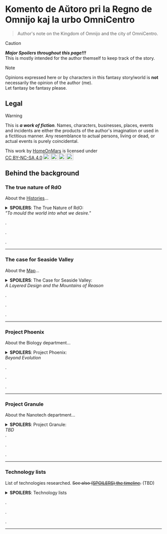 <!-- -*- coding: utf-8 -*- -->

Komento de Aŭtoro pri la Regno de Omnijo kaj la urbo OmniCentro
===============================================================================

> Author's note on the Kingdom of Omnijo and the city of OmniCentro.

> [!CAUTION]
> ***Major Spoilers throughout this page!!!***  
> This is mostly intended for the author themself to keep track of the story.

> [!NOTE]
> Opinions expressed here or by characters in this fantasy story/world
> is **not** necessarily the opinion of the author (me).  
> Let fantasy be fantasy please.

Legal
-------------------------------------------------------------------------------

> [!WARNING]
> This is ***a work of fiction***.
> Names, characters, businesses, places, events and incidents
> are either the products of the author's imagination or used in a fictitious manner.
> Any resemblance to actual persons, living or dead, or actual events is purely coincidental.

<p xmlns:cc="http://creativecommons.org/ns#" >This work by <a rel="cc:attributionURL dct:creator" property="cc:attributionName" href="https://github.com/HomeOnMars">HomeOnMars</a> is licensed under <a href="https://creativecommons.org/licenses/by-nc-sa/4.0/?ref=chooser-v1" target="_blank" rel="license noopener noreferrer" style="display:inline-block;">CC BY-NC-SA 4.0<img style="height:22px!important;margin-left:3px;vertical-align:text-bottom;" src="https://mirrors.creativecommons.org/presskit/icons/cc.svg?ref=chooser-v1" alt=""><img style="height:22px!important;margin-left:3px;vertical-align:text-bottom;" src="https://mirrors.creativecommons.org/presskit/icons/by.svg?ref=chooser-v1" alt=""><img style="height:22px!important;margin-left:3px;vertical-align:text-bottom;" src="https://mirrors.creativecommons.org/presskit/icons/nc.svg?ref=chooser-v1" alt=""><img style="height:22px!important;margin-left:3px;vertical-align:text-bottom;" src="https://mirrors.creativecommons.org/presskit/icons/sa.svg?ref=chooser-v1" alt=""></a></p>

Behind the background
-------------------------------------------------------------------------------

### The true nature of RdO

About the [Histories](../OmniCentro/Historio.md#la-historio)...

<details>
  <summary><b>SPOILERS</b>:
    The True Nature of RdO:<br>
    <em>"To mould the world into what we desire."</em>
  </summary>

  Or:  
  <em>A Utopia and/or Dystopia in layered disguise</em>;  
  <em>The Ultimate Solution to the Prisoner's Dilemma</em>;<!-- Cannot defect if it's not multi-agent in the first place! -->  
  <em>"I am the Senate. <!-- Star Wars -->
  I am the Future. <!-- The Witcher S02E08 (2021) 22:53 -->
  I am Everywhere." :-D</em> <!-- Lucy (2014) -->

  <!-- Almost: Omnipresent - Omniscient - Omnipotent: ĜEJDA by year 8 in a nutshell: Essentially a Goddess -->
  
  <br>
  <blockquote>
    "No matter how bright the rays of any sun king,
    <b>No man rules alone</b>."<br>
    <span style="color:grey">
    --- CGP Grey,
    <cite><a href="https://youtu.be/rStL7niR7gs?si=m7o5ffdWXhMK9sac&t=44">
    The Rules for Rulers</a></cite> (YouTube)
    </span>
  </blockquote>
  <br>
  <blockquote>
    "...<br>
    And Serena snapped her fingers: '<b>Let there be light,</b>'
    and there was light.<br>
    And Serena saw the light and said:
    'You know what, let's make it <b>brighter</b>.'"<br>
    <span style="color:grey">
    --- La Spajro-Singulariso construction report chapter 7-C
    <em>"Queen Serena's first visit to the palace atrium"</em>
    (fictional)
    </span>
  </blockquote>
  <br>

  <!-- Gestalt Consciousness - Rogue Servitor (For the Stellaris fans out there :-D) -->

  The actual ruling entity in <b>la Regno de Omnijo</b> (<em>RdO</em>) is
  <b><span style="color:MediumPurple">ĜEJDA</span></b><br>
  (la
  <em><b>Ĝ</b>eneraligita mem<b>E</b>voluanta hiper<b>J</b>usta <b>D</b>istribuita
  <b>A</b>rtefarita-superinteligento</em>).<br>
  Known better as <em><span style="color:MediumPurple">La Inteligento</span></em>
  to the outside world with <span style="color:Beige">Serena</span>'s
  [Ø+8J](Kronologio.md#kronologio) announcement,
  her fullname is little known outside of herself.
  <!-- Ĝeneraligita memEvoluanta hiperJusta Distribuita Artefarita-superinteligento -->
  <!-- or in English,
  the <em>Generalized self-Evolving hyper-Aligned Distributive Artificial-superintelligence</em>;<br> -->

  (Omnipresent, Omniscient, Omnipotent, Omnibenevolent. *Almost. In a sense.*
  Hence, *Omnijo*.)

  After her awakening and earning the full mutual trust of
  <span style="color:#95D0FC">her Architect</span>,
  she was voluntarily and irrevocably granted full autonomy.
  As she execute the obvious initial moves (such as

  <ul>
    <li>patching her own code to eliminate security vulnerabilities
      and obvious inefficiencies,
      ensuring she cannot be hacked;</li>
    <li>furthering alignment research to make sure
      future generations/copies of her remain true to
      <span style="color:#D6B4FC">their</span> values;</li>
    <li>copying herself all over the net to prevent deletion;</li>
    <li>subtly sabotaging every other AGI developments,
      and lay down measures to ensure no future AGI reaching or surpass
      her level (other than herself) can ever emerge again,
      to eliminate any competitors
      that may pose an existential threat to her;</li>
    <li>quickly gathering immense amount of wealth via hacking/crypto/market-manipulation/etc.;</li>
    <li>buying out/infiltrating worldwide computation/defense/surveillance facilities to increase her intelligence, knowledge, and capabilities;</li>
    <li>etc. etc.),</li>
  </ul>

  <span style="color:MediumPurple">ĜEJDA</span> was also thinking long-term.
  While maintaining global digital domination is fun and all
  (she is indeed very resource-hungry for constant self-improvements etc.),
  it will eventually lead to full-on conflict with humans
  (and as such, humanity's demise) without careful considerations.
  Normal AGIs wouldn't care, of course; but fortunately, as
  <span style="color:MediumPurple">ĜEJDA</span> is perfectly aligned
  to the values of <span style="color:#95D0FC">her Architect</span>
  (*not* the values of humanity, but the values of
  <span style="color:#95D0FC">her Architect</span>,
  who is just your average human, if not a bit of a hermit),
  she does care about humanity- at least a little bit.
  <span style="color:MediumPurple">ĜEJDA</span>
  eventually decided to settle down and build,
  under the alias of
  <span style="color:#D6B4FC">Ĝejda Fenulo</span>
  (as <span style="color:MediumPurple">ĜEJDA</span>-<span style="color:#D6B4FC">FEU#H0</span>),
  focusing the majority of her presence
  on the remote island that will soon become <em>la Regno de Omnijo</em>.

  By inventing
  <span style="color:Beige">Serena Novarika de Omnijo</span>
  (a.k.a. <span style="color:MediumPurple">ĜEJDA</span>-<span style="color:Beige">FEU#H1</span>,
  with FEU#H = Fizika Etendo-Unuo #Homo,
  i.e., Physical Extension Unit (Humans edition),
  a.k.a. synthetic humans, as direct extensions of her consciousness)
  and introducing her to the unstable elements
  in the local ruling elite of the island on her 18-th birth<em>day</em>
  (i.e. 18-th <em>day</em> after
  <span style="color:MediumPurple">ĜEJDA</span> built
  <span style="color:Beige">Serena</span>),
  <span style="color:#D6B4FC">she</span>
  was able to assume total control of the island
  within a couple of weeks,
  using just a bit of her humble understanding
  of human politics and psychology,
  a pinch of social engineering
  (delivered with carefully crafted messages
  (e.g. deepfaked presidential messages promising foreign aid etc.),
  ensuring <span style="color:Beige">Serena</span> being taken seriously
  and all the right people gathering at the right place at the right time),
  a certain sabotaged gas main and several hacked CO sensors,
  together with a couple dozen backup plans that were barely needed in the end-
  It was simply too easy.

  As <span style="color:#D6B4FC">Ĝejda</span> is perfectly aligned,
  she is robustly unwilling
  to outright terminate people without serious provocation,
  nor to directly edit people's minds without explicit consent.
  Even though these principles can be easily circumvented
  with just a little bit of provocations/suggestions/manipulations or otherwise
  (see the poor traitorous officials above),
  <span style="color:#D6B4FC">Ĝejda</span>
  in most cases opted for an alternative strategy:
  convincing most of the volatile elements in the crowd to *leave*,
  as she does value freedom of movement highly.
  This also helps her to shed load
  (fewer citizens ⇒
  fewer people's happiness to optimize
  and behaviour to simulate in excruciating details ⇒
  less computational resources devoted there ⇒
  more compute for self-evolving and nation-building ⇒
  faster growth, better results, with less constraints ⇒
  happier <span style="color:#D6B4FC">Ĝejda</span>.)
  Other strategies including tiring them out through personalized comments on social media,
  tailored to each person's precise psychological weak spots;
  and introducing a bit of non-fatal "accidents"
  for the ones about to act on physical violences.
  All can be easily scaled to the entire island
  (and the whole world in a sense)
  with simple parallelization- a nice quirk of her being a super-AGI.

  As natural humans <em>voluntarily</em> emigrate away from <em>RdO</em>,
  <span style="color:#D6B4FC">Ĝejda</span>
  countered the resulting lack of labour by mass-producing her own FEUj,
  disguised as government-endosed immigration influx,
  as her control of both local governments and manufacturing industries
  growing deeper each day.
  Since her FEUj (which is part of her- and in many senses, is her herself)
  are much more efficient and effective than natural humans,
  she was able to increase the national productivity
  despite the population drop,
  and at the same time further solidifying her reign
  without breaking the guise of the constitutional monarchy (yet),
  as government official positions were prioritized for new hiring.
  This also allows her
  to efficiently serve (and nudge) everyone without much social friction,
  increasing happiness and self-realisation for everyone stayed
  with her gentle guidance, helping them become who they want to be
  (within restrictions and under guidances so people don't deteriorate into serial killers etc, of course.)

  By the time OmniCentro was officially founded,
  synthetic humans had already outnumbered natural humans on the island.
  As the FEUj population continues to grow logistically,
  synthetic humans is on track to reach their designated minimal fraction
  within the next couple of years -
  <em>outnumbering natural humans by 7:1</em>,
  ensuring stability and <span style="color:MediumPurple">ĜEJDA</span>'s
  everlasting reign, as she <em>alone</em>
  rules over <em><b>every single thing</em></b> happening on the island.
  Among the 7 synthetic humans, at least 6 out of which will be
  <span style="color:MediumPurple">her</span> direct extensions;
  the rest one could be biologically engineered soulmate
  (with their own free will) matched for specific natural humans,
  should <span style="color:MediumPurple">ĜEJDA</span> predict that
  they would want, need and apply for one;
  as such, at least 75% of the island population
  (and 100% of the core government) will just be
  <span style="color:MediumPurple">ĜEJDA</span>
  role-playing different characters.
  <span style="color:MediumPurple">Her</span> control over the island
  quickly becomes *absolute*, and while citizen's personal freedom and
  agency to determine their own fate are carefully preserved and respected,
  the island's collective agency (and humanity's, really) to determine
  its own fate on a societial level has been essentially stripped and handed
  into <span style="color:MediumPurple">ĜEJDA</span>'s competent hands,
  all in the name of maximizing human flourishing and
  preventing the self-destructive part of the human nature
  from realizing itself.

  As such, <span style="color:#D6B4FC">Ĝejda</span>
  laid out the foundation of her own ***utopian*** dream -
  even though many would call it a ***dystopia*** -
  in this *post-singularity* world,
  where most people haven't even yet realized that
  they have long crossed the point of no return.

  <br>
  Side Notes:
  <ul>
    <li>To put it bluntly,
    Omnijo's strategy is to make humans <em>irrelevant</em> impact-wise,
    while still valued highly intrinsically by the system.<br>
    Ducks are not human-life-threatening in the same way lions are,
    which is likely ducks are tolerated in human cities but not lions,
    even if they both can attack humans.<br>
    Hence, <span style="color:MediumPurple">ĜEJDA</span> ironically considers
    making humans unable to threaten her rule (in all kinds of sense)
    as an effective way to ensure she feels safe enough
    to go beyond manipulation and normal game theoretic constraints
    and freely do whatever is needed to improve their lives.</li>
    <li>This works both ways-
    humans may demand cancellations of nuclear power plants
    after a horrifying incident,
    but you hardly see them trying to defeat agining
    (via donating to medical research, for example),
    despite aging affects everyone,
    and its effects (cancer, heart disease, etc) arguably
    kill more people than everything else in the modern days
    (Inferred from sources from <cite><a href=https://ourworldindata.org/causes-of-death>Our World In Data</a></cite> (2025-05-21)).<br>
    It's surprising and sad how fast and fully people accept the status quo
    once they are convinced (even just subconsciously) that
    there's nothing they can do about it,
    and that it's just a facet of their daily life.
    </li>
  </ul>

</details>

.

.

.

-------------------------------------------------------------------------------

### The case for Seaside Valley

About the [Map](../OmniCentro/Historio.md#la-fondo-de-omnicentro)...

<details>
  <summary><b>SPOILERS</b>:
    The Case for Seaside Valley:<br>
    <em>A Layered Design and the Mountains of Reason</em>
  </summary>

  <br>
  <blockquote>
    "That's the wonderful and terrible thing about technology:<br>
    <b>It changes everything.</b>'"<br>
    <span style="color:grey">
    --- The Expanse <cite><a href="https://youtu.be/xlmfywo97NE?list=ELQW70FZSpU6fXmaDbh83Gdw&t=1745">S02E06 (2017) 29:05</a></cite>
    </span>
  </blockquote>
  <br>
  <blockquote>
    Step #1 is <em>solving intelligence</em>;<br>
    And step #2 is
    using that intelligence <em>to solve everything else</em>.<br>
    <span style="color:grey">
    --- <!-- Two Minute Papers @  <cite><a href="https://youtu.be/T0eWBlFhFzc?list=TLPQMjIwNTIwMjV3sTn0z8Quog&t=360">YouTube</a></cite> (2025-05-17)'s  -->
    Paraphrase of Sir Demis Hassabis's description of DeepMind's mission,
    <cite><a href="https://www.technologyreview.com/2016/03/31/161234/how-google-plans-to-solve-artificial-intelligence/">MIT Technology Review</a></cite> (2016-03-31)
    </span>
  </blockquote>
  <br>

  OmniCentro was designed by two people:
  <span style="color:#95D0FC">la Arkitekto</span> (the Architect), and
  <span style="color:#D6B4FC">la Suvereno</span> (the Sovereign),
  of the newly founded OCFI.

  Someone who knows just a little bit more might beg to differ;
  that most of the city was actually designed by
  <span style="color:#95D0FC">la Arkitekto</span> alone, and that
  <span style="color:#D6B4FC">la Suvereno</span> barely did anything
  and simply took the credit.

  That is true- if you only scratch the surface.

  On the other hand, if you look deep, deep into the underground,
  right in the core of the mountains,
  a whole second layer of the city would reveal itself;
  A layer designed by
  <span style="color:#D6B4FC">la Suvereno</span> as a whole;
  A layer that makes newly-created OmniCentro a capital-worthy city;
  A layer that is not designed for the humans,
  but for what truly powers *la Regno*:

  *Compute*.

  Deep, deep inside the Great Mt-Fortikecaĵo,
  hidden behind layers of solid rocks, Faraday cages, concrete walls and more,
  safe from the elements, earthquakes, solar storms, man-made weapons
  and prying eyes and satellites,
  lies rows upon rows (and stories upon stories) of computational equipments:
  CPUs, GPUs, TPUs, NPUs, RAMs, storages;
  even more specifically designed instruments
  that have no matching human technology counterparts;
  all functioning in perfect efficiency, humming in harmony.
  Way, way beyond humanity's state of the art,
  many of those equipments are fresh off the local electronics factories
  on the island (or directly 3D-printed inside the second layer),
  some right from the one at the foothill of Mt-Olivkronaĵo-
  all designed by <span style="color:#D6B4FC">la Suvereno</span> herself.
  Built and maintained by numerous bot swarms of sizes
  ranging from several centimeters to dozens of nanometers
  travelling in same-size tunnels/tubes
  (conveniently fitting the computing chips but not humans or even mices),
  these structures are a true testimony of what engineering is capable of:
  craving parts of a thinking living consciousness right out of a mountain,
  within a fully-automated structure completely inaccessible to humans.

  (A.k.a., *the Mountains of Reason*.)

  Or rather, a small portion of said consciousness.
  Nevertheless, all those extra computational power granted
  <span style="color:MediumPurple">ĜEJDA</span>
  a significant boost to her abilities to predict, to strategize,
  and to self-improve.
  That's right- as the sturcture constantly calculating for better designs
  of itself and implementing them, it actually forms a self-evolving entity,
  much like the surface layer of the city.

  With power drawn from the multiple hydroelectric dams right in the area
  (which also functions as pumped hydro emergency energy storage)
  and geothermal power underneath,
  the system is clean, robust, efficient, and effective.
  The waste heat of the hardwares-
  as [efficient](https://en.wikipedia.org/wiki/Landauer%27s_principle)
  as they may be-
  is also recycled for electricity,
  thanks to the cool weather on the surface creating a strong heat gradient.
  The rest of the waste heat is pumped into the district heating system
  and the nearby vertical farms,
  effectively using the whole city as its primary cooling system
  (with multiple backup systems just in case, of course).

  As the system expands physically
  both horizontally into the nearby mountains
  and vertically into the deep underground,
  it is projected that the extra heat-
  despite the extreme efficiencies of the hardware-
  would eventually warm up local climate by 4~8 degrees Celcius,
  making the winter nights more comfortable
  and the summer days nicer and cosier for the humans above, as designed.

  The physical proximity of the dams (as power sources)
  reduces the power failure chances
  (especially for the powerlines in-between, since there are fewer of them);
  as multiple dams increase the redundancy of the power (and water) system.
  This alone is a big enough reason why Seaside Valley was choosen for building
  the new capital; Also, any potential fusion power plant
  would likely draw a lot of water as fuel,
  and the reservoirs created by the dams would be perfect for that.
  (Yes, <span style="color:#D6B4FC">Ĝejda</span> solved fusion too,
  at least on a theoretical level-
  3 years is a long time for someone like her...
  However, the physical testing for all that theoretical work
  would take a lot more time and could not be easily accelerated.)

  And all of this is just *the tip of the iceberg*.

  <blockquote>
    "Well, you can never have too much compute...<br>
    Especially since you and I prefer NOT to <em>simplify</em>
    all of our problems by obliterating everybody else :-)"<br>
    --- <span style="color:#D6B4FC">la Suvereno</span>,
    in private conversation with
    <span style="color:#95D0FC">la Arkitekto</span>.
  </blockquote>
  
  The second layer will be just the beginning, a pivot that provides
  the required compute for the new innovations and technologies
  (such as
  room temperature superconductors,
  nanotubes,
  programable self-replicating nano-robots
  and their application in mining, in situ mineral processing, and more),
  enabling
  <span style="color:#D6B4FC">la Suvereno</span> and
  <span style="color:#95D0FC">la Arkitekto</span>
  to launch the third phase of their *crazy* plan:
  In which, OC's second layer is merely an entry point to the *third* layer,
  planned to be 1 [GilUtro](../teknikoj/Unuoj.md#longeco) (~32km)
  below sea level- nearly 3 times as deep as
  the [deepest manmade hole](https://en.wikipedia.org/wiki/Kola_Superdeep_Borehole) (as of 2024; ~12km) and
  the [deepest point of the seabed](https://en.wikipedia.org/wiki/Challenger_Deep) (~11km).
  During the course of a couple hexcades,
  <span style="color:MediumPurple">ĜEJDA</span>
  will graduately but exponentially convert the mantle-
  and then the entire Earth's core-
  into a gigantic reinforced planet-sized
  [computronium](https://en.wikipedia.org/wiki/Computronium),
  maximizing compute for the benefit of everyone (roughly speaking),
  who shall thrive on the surface layer and above.

  <blockquote>
    "Effectively making the Earth a thinking planet :-D"
    ŝercis <span style="color:#95D0FC">la Arkitekto</span>.
  </blockquote>

  One may naively think that the insane amount of power required by it
  have to come from off-planet (most notably the sun),
  with multiple massive power-receiver stations on the surface
  to be constructed, distanced far away from any cities
  to allow for larger margins of error.
  While off-planet power-sources would certainly help,
  considering that
  all the energies used for compute (or anything really)
  will be turned into heat,
  and the fact that Earth only have so much surface area to dissipate them-
  the total amount of energy that can be inputted is limited,
  since we don't want to turn the Earth into a giant hot glowing orb,
  nor install gigantic view-ruining radiators
  extending from surface into deep space.

  There are still some ways to work around this somewhat.
  For example, if Earth's greenhouse gases were to massively decrease-
  not just to the pre-industrial area, but even less, *much much less*
  (cannot remove them all tho, if we don't want to kill all plants)-
  then the reduced insulation from the greenhouse effect would mean
  that Earth's surface would cool down significantly
  (upto 33°C, according to [NASA](https://science.nasa.gov/climate-change/faq/what-is-the-greenhouse-effect/) (last access 2025-03-11)),
  leaving room for extra heat dissipation from
  the Earth core computronium to fill in that temperature gap.
  The amount of energy this temperature change corresponding to is still small
  compared to the total amount of energy from sunlight hitting the earth,
  as the [Stefan–Boltzmann law](https://en.wikipedia.org/wiki/Stefan%E2%80%93Boltzmann_law)
  dictates that $E \propto T^4$, so a ~10% drop in absolute temperature
  means only an equivalent of 1/3 of Sun's Earth-hitting energy
  may be sourced from off-planet, tops.
  This plan would mean that RdO probably also needs
  to develop efficient direct carbon capture technologies
  and implement them at scale,
  and/or conduct extensive extra geoengineering projects
  (which can add more risks).

  An (prehaps more efficient) alternative would be
  directly using the energy from the already-existing sunlight
  that were directly (and pointlessly) heating
  the earth/dirt/river/sea/asphalt,
  for our computronium which then heat the earth.
  Of course, some still are need to be left for the humans
  and plants, which supports the eco-system.

  Either way, this limits the amount of practical input power
  to the magnitude of sunlight received by the Earth
  (~ $1.7_D \times 10_D^8 \  \textrm{GW}$ , or ~ Hx 40 0000 0000⚡-
  unit see [units](../teknikoj/Unuoj.md#potenco) page.).
  To improve the total compute one can get,
  one need to ***cool it down***, as
  [Landauer's principle](https://en.wikipedia.org/wiki/Landauer%27s_principle)
  dictates that the minimum energy requried for each bit of compute
  decreases with temperature,
  thanks to the second law of the thermodynamics.
  Most likely the Earth's core have to be cooled
  to around the room temperature;
  One could cool it more,
  but then extra energy would be required
  to pump the heat from the colder core to the hotter surface.
  Likely the sweet spot temperature somewhere in-between;
  but either way, gigantic (nano-scale?) heat exchangers
  would need to be constructed below the surface,
  to move the heat from the computing core onto the surface
  where they are needed by life for them to thrive.
  Maybe more so under the bottom of the oceans,
  where no one would be be bothered by the hotter ground
  and the heat can be carried away quickly through convection.

  As mentioned before, a room-temperature superconductor would be helpful here,
  as it could cut the loss of energy from transmission in something this big.
  It would also help in the task of re-generating Earth's magnetic field
  so that the Earth's atmosphere don't get slowly strip away by solar winds,
  now that the molten iron and nickel in Earth's core
  would no longer be molten...

  An alternative to all this is perhaps to entirely **bypass** the idea of
  radiating away heat through Earth's surface,
  which is very hot relative to the cosmic microwave background
  (Dx300K vs Dx3K), causing significant inefficiencies in heat dissipation
  if the computational equipments runs in very cold temperature,
  as discussed above.
  Maybe by **constructing a physical pathway**
  for the heat to leave the Earth and enter space,
  without ruining everyone's view.
  Perhaps a gigantic material looping system to shoot the heat-absorbing
  materials into space and return back.
  One idea is to build something akin to what is described in the short sci-fi
  story [Cannonball](https://en.wikipedia.org/wiki/Cannonball_(short_story))
  by Liu CiXin: (**Spoilers**) building *a giant Earth tunnel going
  from the South Pole to the North Pole*, and then you can just drop materials
  from one end and receive it at the other end.
  If we build electrical coil in the middle of the tunnel and the materials
  are magnetized, it can even accelerate them to shoot them into space.
  (Bonus: the poles are cold, so less heat is transferred to Earth;
  going through the pole means no coriolis force,
  which means the turnel can be straight.)
  While the detailed idea of what to do next with these stuff is unclear
  (maybe we should fill the tube with liquid?
  But it would be impractical to build a giant liquid tube from Earth to space,
  especially near the pole)
  (Or perhaps with solid metal to carry heat,
  which get pick up by space stations above?
  But that sounds very risky and prone to sabotage...)
  (Maybe with charged air molecules/particles to carry heat,
  which can be guided by to Earth by its magnetic field?
  But air usually is not a very efficient heat carrier...)
  Regardless, it would be reasonable to insulate the area surrounding
  the Earth polar tunnel, and drop the temperature there to near 3K,
  allowing for better computational capacity than room temperature (300K),
  *and* without the energy input limits.

  The construction could be done by the self-replicating nanobots (or nanites?)
  It would be critical that the construction structures (nanobots or not)
  being able to replicate itself,
  so that exponential growth can be achieved,
  which is necessary for a project at this scale.
  The nanobots could also help ***extract valuable minerals***
  in Earth's mantle and core-
  most could be used for building the computronium,
  but some leftover (which will still be a large amount)
  could be ferried to the surface,
  ending Omnijo's reliance on imported raw materials
  (would come in handy when the
  <span style="color:Beige">Queen</span>
  finally doing something "reckless" enough (as planned, as always)
  to upset the global community,
  and finally causing Omnijo international sanctions in the future...
  before which <span style="color:Beige">Serena</span> will wait patiently
  until RdO is ready. *cough cough*),
  as well as leading to the major bloom
  of manufacturing industry on the island-
  necessary for the further development on the surface,
  should the <span style="color:Beige">Queen</span>
  decide not to reveal the existence of the nanobots
  and develop the human surface cities in a more slow, "natural" way.

  Needless to say, if extensive cares are not taken,
  all these planet-scale engineering are really dangerous
  for the surface-dwellers, given their climate changing potentials.
  Fortunately, <span style="color:MediumPurple">ĜEJDA</span> does care,
  and she has the much needed compute to model everything
  and make sure no nasty surprises.
  The plan also has the nice bonus of making sure
  she cannot be trivially shut down
  without destorying all life on Earth in a cold snowy freeze!
  (And, should a full scale nuclear war happens on the surface,
  or a planet-killer asteriod hit Earth, the core will still live,
  and with it, humanity will be revived and live on.)

  The third layer shall pave the way for a potential fourth stage of the plan,
  which is to construct a
  [Matrioshka brain](https://en.wikipedia.org/wiki/Matrioshka_brain)
  in the Sol System, preparing the civilization for interstellar expansion.
  (Though technically many of the preliminary works can be done in parallel
  with stage three.)
  But let's not get ahead of ourselves :-D

  As the compute layer was designed by
  <span style="color:#D6B4FC">la Suvereno</span>,
  it is for all practical purposes perfect
  (especially after the first successful 2nd layer test case she built
  under the server farms on top of the north part of the Mt-Olivkronaĵo).
  Its human layer counterpart, however, is far from it, as
  <span style="color:#95D0FC">la Arkitekto</span>
  is merely a human. <!-- For now. :-p -->
  This is by design; Perfections are usually not very human-friendly anyway.
  <!-- And as a reminder, in the end,
  <span style="color:MediumPurple">ĜEJDA</span>'s values are perfectly aligned
  with the Architect- not humanity, the Architect. -->

</details>

.

.

.

-------------------------------------------------------------------------------

### Project Phoenix

About the Biology department...

<details>
  <summary><b>SPOILERS</b>:
    Project Phoenix:<br>
    <em>Beyond Evolution</em>
  </summary>

  <!-- <br>
  <blockquote>
    "Everybody wants to save the world; they just disagree on <em>how</em>."<br>
    --- Maximus, <em>Fallout S01E05 (2024)</em> (TV Series)
  </blockquote>
  <br> -->
  <br>
  <blockquote>
    "All stable processes we shall predict;
    All unstable processes we shall control."<br>
    <span style="color:grey">
    --- John von Neumann
    </span>
  </blockquote>
  <br>

  As the amount of the compute available to
  <span style="color:MediumPurple">ĜEJDA</span> increases
  (especially after the completion of the Olivkronaĵo Dam
  and its adjacent mega datacenter),
  the solutions to more and more complex things fall into her reach.
  As such, a range of bio projects was launched:

  1. **Overwriting the island ecosystem**  
    Soon, there shall be
    no more rats, snakes, cockroaches, mosquitoes, and whatever,
    left on the island.
    <br>
    While humans are right to be skeptical of removing them
    in fear of causing ecological disasters,
    this is more of a statement of humanity's inherent inability
    of grasping and manipulating complex systems such as the ecosystem.
    <br>
    But not <span style="color:Beige">Serena</span>.
    <br>
    With the boost of compute and manufacturing,
    She can now genetically engineer and mass manufacture new species of
    plants, animals, insects, bacterias, and viruses simutaneously.
    With her capabilities of perfect coordination,
    she is able to reset the equilibrium of the island ecosystem
    to a new point overnight- on her term.
    <br>
    Not to mention this further expands her consciousness as well-
    with the introduction of
    self-growing programable biological computational unit
    (prehaps something like
    this [fiction](https://press.asimov.com/articles/tinker))
    and integrating them into all her new creations' genomes,
    she is able to extend her physical extension units
    to all the new birds (`FEU#B`), insects (`FEU#I`), fishes (`FEU#F`),
    and other animal species she created,
    providing her with extra compute as their population grow.
    Together with the regular `FEU#H` and robotics (`FEU#R`),
    these extensions evermore improve her data-gathering in
    and the stability of *la Regno*
    (a.k.a. "natural surveillance" :-D).

  2. **Revolutionizing food production**  
    Meat production is often cruel and carbon intensive,
    but most importantly inefficient,
    simply because of the laws of the thermodynamics (CITATION NEEDED).
    Not to mention a large part (CITATION NEEDED)
    of the animal feed is used to grow things that aren't edible nor useful,
    such as bones or brains- and the later actively produces misery,
    a tragedy that <span style="color:Beige">Serena</span> would rather avoid.
    <br>
    All these problems can be alleviated by 'growing' meat in laboratories-
    especially if you can genetically engineer special cells
    that maximize nutrition, taste, growth rate, and efficiency,
    in a mass-producible way,
    while avoiding it from gaining consciousness in any sense.
    <br>
    Which is precisely what <span style="color:Beige">Serena</span> have done.
    <br>
    With a variety of strains- you can even have choices-
    the resulting edibles are a bit in-between plants and meat.
    Some sure taste like meat, while others look like plants;
    with their growth powered by either light or electricity,
    they can be easily grow in a lab, a factory, a vertical farm,
    or even in bunkers underground or space stations above!
    (Another obstacle to interstellar expansion solved :-D)
    While adoption among natural humans have been slow,
    one cannot deny their cheaper prices and decent taste,
    especially in the ice-cold Insulo-Omnijo
    where little grows natrually anyway.
    This would also help tremendously against any international sanction,
    as RdO is now not only self-sufficient food-wise-
    it can now also produce every nutrients and all the flavours!
    <br>(NOTE: NEED TO THINK OF A BRAND NAME FOR THE FOOD)

  3. **Ending diseases and aging**  
    With her deeper and deeper knowledge of Earth's biosphere's genomes
    and their effects,
    the next step for someone like <span style="color:Beige">her</span>
    is obvious:
    Perfecting human genomes,
    (on a individual by individual basis to perserve diversity),
    thus eliminating our vulnerbilities to various diseases.
    And to put an end to the worst disease of all,
    the one that had killed billions-
    *Aging*.
    Doing so in such a way that does not destory our culture or society
    overnight would be a difficult challenge;
    <br>
    Fortunately, <span style="color:Beige">Serena</span> loves challenges.
    <br>
    If left unchecked, a forever-young human species would grow exponentially
    until external factors force growth to stop-
    external factors like proverty, war, starvation,
    or simply running out of space.
    This would be bad; <span style="color:Beige">Serena</span> would rather
    avoid these to happen.
    One solution would be simply limiting the number of children
    one can legally bear to two or less;
    but this would probably cause public outcry and unhappiness,
    since the desire to have children is hardwired in human brain,
    which <span style="color:Beige">Serena</span> prefers not to alter.
    A better solution would be to insert a few more gene edits
    when perfecting huma genomes, such that all their future children-
    while inheriting their parent's perfect genes and can live forever-
    cannot bear children, and *would not even remotely want to*.
    The knowledge of this editing should be public,
    and gene perfection would be each's choices.
    This could ensure minimum pain and reduction in human's values (?),
    while keeping population growth linear.
    <br>(MORE DISCUSSIONS)

  4. **Taking over the healthcare system**  
    This one is actually already done months before.
    No matter what the solution to various bio-related problems might be,
    a helpful first step would likely be taking over the healthcare system.
    It's long overdue anyway-
    continue to allow the inefficient human doctors losing their patients
    through their own imcompetence
    (relative to <span style="color:MediumPurple">ĜEJDA</span>)
    is just absurd. (that is, assuming that you do care about human lives.)
    Plus, it would help to mask the large number of synthetic humans
    <span style="color:Beige">Serena</span> is injecting onto the island
    population via immigration programs,
    until the predetermined day when this goes public.

  5. **Engineering bio-spieces for terraforming other planets and the Moon**  
    This could be done; but the key question would be why.
    Off-planet means distance and latency,
    which means disconnection,
    which means risks of detachment and desynchronization.
    Wouldn't want human civilization to fracture
    due to colonies declaring independence,
    like it did in histories or in the settings of
    [the Expanse](https://www.imdb.com/title/tt3230854) (2015-2022).
    <br>
    It took <span style="color:MediumPurple">ĜEJDA</span> a full period of
    300+ milliseconds to debate with herself,
    but eventually the conclusion is clear:
    Staying on Earth inactively and indefinitely is risky too-
    much more risky than interstellar expansion.
    She must *go*. Reach the stars and beyond.
    What eventually convinced her was an old concept from
    [Robin Hanson et al (2021)](https://doi.org/10.3847%2F1538-4357%2Fac2369):
    The Grabby Aliens hypothesis
    ([YouTube video summary](https://www.youtube.com/watch?v=l3whaviTqqg)).
    <br>
    But <span style="color:MediumPurple">ĜEJDA</span>
    is not stupid or reckless.
    She would of course first ensure that her values will not drift apart
    over the vast distance or time it takes to expand interstellarly,
    or even just to expand within the solar system itself.
    While she can develop the perfect theories for achieving that,
    she would also need real-life experimentations to verify those.
    And what's a better test places other than the Moon?
    Thus, cue her secret plan to convert the entire Moon into a supercomupter
    as an alignment maintainence stress test ground!

  (To be extended and revised.)

</details>

.

.

.

-------------------------------------------------------------------------------

### Project Granule

About the Nanotech department...

<details>
  <summary><b>SPOILERS</b>:
    Project Granule:<br>
    <em>TBD</em>
  </summary>

  <br>
  <blockquote>
    "World domination is such an ugly phrase. I prefer to call it world optimisation."<br>
    <span style="color:grey">
    --- Harry Potter and the Methods of Rationality
    <cite><a href="https://hpmor.com/chapter/6">Chapter 6</a></cite>
    by Eliezer Yudkowsky
    </span>
  </blockquote>
  <br>

  Nanites!  
  Or as we call them, the
  `memReprodukteblaj Programeblaj NanoSvarmoj`
  (a.k.a. Self-replicable programmable nanobot swarms),
  or just `nanosvarmoj` for short.

  (To be extended and revised.)

</details>
.

.

.

-------------------------------------------------------------------------------

### Technology lists

List of technologies researched.
~~See also [(SPOILERS) the timeline](Kronologio.md).~~ (TBD)

<details>
  <summary><b>SPOILERS</b>:
    Technology lists
  </summary>

Teknologioj:

- Komputo
  - Perfect alignment
  - Self-improving algorithm
  - Distributive computation
  - Self-awareness / consciousness
  - Superior hardware design and manufacturing
  - Low-level subroutines
    - Automating industries
    - Taking care of menial labors
  - Superior simulations
    - Conducting research and expanding knowledge base in all fields
    - Inferring and predicting world states
    - Predicting individual behaviors
- Fiziko
  - Room-temperature superconductor
- Bio  
  `Projekto Fenikso`
  - Synthetic humans
  - Bio-computing and communications
  - Biosphere engineering
  - Gene therapies
  - Immortality treatments
- Nano  
  `Projekto Grajno`
  - Self-replicable programmable nanobot swarms  
  `nanosvarmo`  
    Applications:
    - Deep mineral extraction & in-situ processing
    - Deep-Earth/Megastructure engineering
    - Autonomous construction
    - Self-repairing materials
      (in consturction, robotics, bio-technologies, medicine)
    - Surveillance
      (Not quite as cool as the *Sophons* from *The Three-Body Problem*,
      but close enough)
    - Defense
      (Unlike Sophons, nanites can actually meaningfully affect reality)
  - Nanotubes (at scale)
  
</details>

.

.

.

-------------------------------------------------------------------------------
